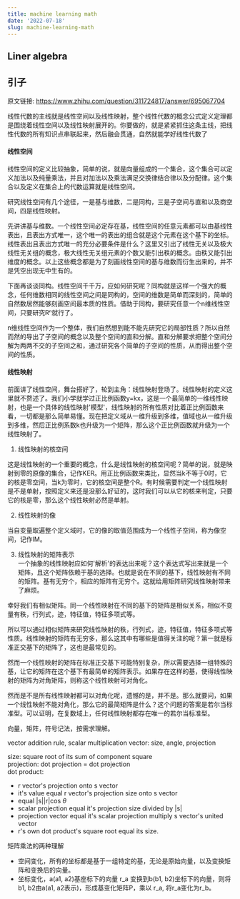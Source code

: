 ```yaml
---
title: machine learning math
date: '2022-07-18'
slug: machine-learning-math
---
```


## Liner algebra

## 引子

原文链接: https://www.zhihu.com/question/311724817/answer/695067704

线性代数的主线就是线性空间以及线性映射，整个线性代数的概念公式定义定理都是围绕着线性空间以及线性映射展开的。你要做的，就是紧紧抓住这条主线，把线性代数的所有知识点串联起来，然后融会贯通，自然就能学好线性代数了

#### 线性空间

线性空间的定义比较抽象，简单的说，就是向量组成的一个集合，这个集合可以定义加法以及纯量乘法，并且对加法以及乘法满足交换律结合律以及分配律。这个集合以及定义在集合上的代数运算就是线性空间。

研究线性空间有几个途径，一是基与维数，二是同构，三是子空间与直和以及商空间，四是线性映射。

先讲讲基与维数。一个线性空间必定存在基，线性空间的任意元素都可以由基线性表出，且表出方式唯一，这个唯一的表出的组合就是这个元素在这个基下的坐标。线性表出且表出方式唯一的充分必要条件是什么？这里又引出了线性无关以及极大线性无关组的概念，极大线性无关组元素的个数又能引出秩的概念。由秩又能引出维度的概念。以上这些概念都是为了刻画线性空间的基与维数而衍生出来的，并不是凭空出现无中生有的。

下面再谈谈同构。线性空间千千万，应如何研究呢？同构就是这样一个强大的概念，任何维数相同的线性空间之间是同构的，空间的维数是简单而深刻的，简单的自然数居然能够刻画空间最本质的性质。借助于同构，要研究任意一个n维线性空间，只要研究Rⁿ就行了。

n维线性空间作为一个整体，我们自然想到能不能先研究它的局部性质？所以自然而然的导出了子空间的概念以及整个空间的直和分解。直和分解要求把整个空间分解为两两不交的子空间之和，通过研究各个简单的子空间的性质，从而得出整个空间的性质。

#### 线性映射

前面讲了线性空间，舞台搭好了，轮到主角：线性映射登场了。线性映射的定义这里就不赘述了。我们小学就学过正比例函数y=kx，这是一个最简单的一维线性映射，也是一个具体的线性映射'模型'，线性映射的所有性质对比着正比例函数来看，一切都是那么简单易懂。现在把定义域从一维升级到多维，值域也从一维升级到多维，然后正比例系数k也升级为一个矩阵，那么这个正比例函数就升级为一个线性映射了。

1. 线性映射的核空间 
 
这是线性映射的一个重要的概念，什么是线性映射的核空间呢？简单的说，就是映射到零的原像的集合，记作KER。用正比例函数来类比，显然当k不等于0时，它的核是零空间，当k为零时，它的核空间是整个R。有时候需要判定一个线性映射是不是单射，按照定义来还是没那么好证的，这时我们可以从它的核来判定，只要它的核是零，那么这个线性映射必然是单射。

2. 线性映射的像 

当自变量取遍整个定义域时，它的像的取值范围成为一个线性子空间，称为像空间，记作IM。

3. 线性映射的矩阵表示  
一个抽象的线性映射应如何'解析'的表达出来呢？这个表达式写出来就是一个矩阵，且这个矩阵依赖于基的选择。也就是说在不同的基下，线性映射有不同的矩阵。基有无穷个，相应的矩阵有无穷个。这就给用矩阵研究线性映射带来了麻烦。

幸好我们有相似矩阵。同一个线性映射在不同的基下的矩阵是相似关系，相似不变量有秩，行列式，迹，特征值，特征多项式等。

所以可以通过相似矩阵来研究线性映射的秩，行列式，迹，特征值，特征多项式等性质。线性映射的矩阵有无穷多，那么这其中有哪些是值得关注的呢？第一就是标准正交基下的矩阵了，这也是最常见的。

然而一个线性映射的矩阵在标准正交基下可能特别复杂，所以需要选择一组特殊的基，让它的矩阵在这个基下有最简单的矩阵表示。如果存在这样的基，使得线性映射的矩阵为对角矩阵，则称这个线性映射可对角化。

然而是不是所有线性映射都可以对角化呢，遗憾的是，并不是。那么就要问，如果一个线性映射不能对角化，那么它的最简矩阵是什么？这个问题的答案是若尔当标准型。可以证明，在复数域上，任何线性映射都存在唯一的若尔当标准型。


向量，矩阵，符号记法，按需求理解。

vector addition rule, scalar multiplication
vector: size, angle, projection

size: square root of its sum of  component square  
projection: dot projection = dot projection  
dot product: 
- r vector's projection onto s vector 
- it's value equal r vector's projection size onto s vector
- equal |s||r|cos $\theta$ 
- scalar projection equal it's projection size divided by |s|
- projection vector equal it's scalar projection multiply s vector's united vector
- r's own dot product's square root equal its size.


矩阵乘法的两种理解
- 空间变化，所有的坐标都是基于一组特定的基，无论是原始向量，以及变换矩阵和变换后的向量。
- 坐标变化，a(a1, a2)基座标下的向量 r_a 变换到b(b1, b2)坐标下的向量，则将b1, b2由a(a1, a2表示)，形成基变化矩阵P，乘以 r_a, 将r_a变化为r_b。


